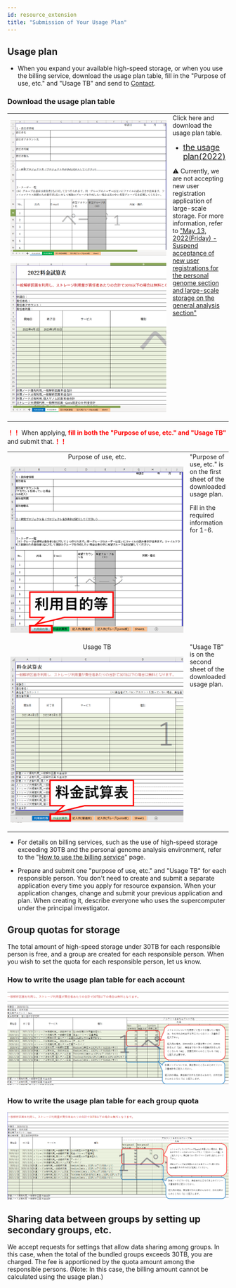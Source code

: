 ```yaml
---
id: resource_extension
title: "Submission of Your Usage Plan"
---
```


## Usage plan


- When you expand your available high-speed storage, or when you use the billing service, download the usage plan table, fill in the "Purpose of use, etc." and "Usage TB" and send to [Contact](/application/reference).


### Download the usage plan table

<table>
<tr>
<td width="400" height="400" align="center">

![](usageTB_plain.png)

![](purpose_of_use_etc_plain.png)

</td>
<td valign="top">
Click here and download the usage plan table.

[<ul><li><font size="+1.5">the usage plan(2022)</font></li></ul>](/files/usage_plan-ver2.3.3-2022.xlsx)
<p>&#x26A0; Currently, we are not accepting new user registration application of large-scale storage. For more information, refer to <a href="https://sc.ddbj.nig.ac.jp/en/blog/2022-05-13-suspension-of-applications">"May 13, 2022(Friday) - Suspend acceptance of new user registrations for the personal genome section and large-scale storage on the general analysis section"</a></p>
</td>
</tr>
</table>


<font color="red"><b>！！</b></font> When applying,<font color="red"><b> fill in both the "Purpose of use, etc." and "Usage TB"</b></font> and submit that.<font color="red"><b>！！</b></font>  

<table>
<tr>
<td width="400" height="400" align="center">
Purpose of use, etc.

![](purpose_of_use_etc.png)

</td>
<td valign="top">
"Purpose of use, etc." is on the first sheet of the downloaded usage plan.

Fill in the required information for 1-6.
</td>
</tr>
<tr>
<td width="400" height="400" align="center">
Usage TB

![](usageTB.png)

</td>
<td valign="top">
"Usage TB" is on the second sheet of the downloaded usage plan.
</td>

</tr>
</table>

- For details on billing services, such as the use of high-speed storage exceeding 30TB and the personal genome analysis environment, refer to the "[How to use the billing service](/application/billing_service)" page.

- Prepare and submit one "purpose of use, etc." and "Usage TB" for each responsible person. You don't need to create and submit a separate application every time you apply for resource expansion. When your application changes, change and submit your previous application and plan. When creating it, describe everyone who uses the supercomputer under the principal investigator.

## Group quotas for storage

The total amount of high-speed storage under 30TB for each responsible person is free, and a group are created for each responsible person. When you wish to set the quota for each responsible person, let us know.

### How to write the usage plan table for each account
![](usage_plan_table1.png)

### How to write the usage plan table for each group quota
![](usage_plan_table2.png)


## Sharing data between groups by setting up secondary groups, etc.

We accept requests for settings that allow data sharing among groups. In this case, when the total of the bundled groups exceeds 30TB, you are charged. The fee is apportioned by the quota amount among the responsible persons. (Note: In this case, the billing amount cannot be calculated using the usage plan.)


